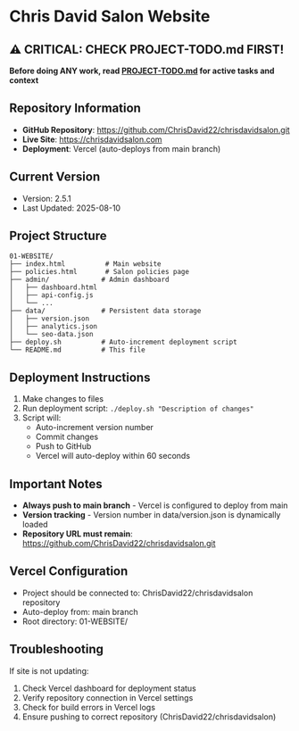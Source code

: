 # Chris David Salon Website

## ⚠️ CRITICAL: CHECK PROJECT-TODO.md FIRST!
**Before doing ANY work, read [PROJECT-TODO.md](./PROJECT-TODO.md) for active tasks and context**

## Repository Information
- **GitHub Repository**: https://github.com/ChrisDavid22/chrisdavidsalon.git
- **Live Site**: https://chrisdavidsalon.com
- **Deployment**: Vercel (auto-deploys from main branch)

## Current Version
- Version: 2.5.1
- Last Updated: 2025-08-10

## Project Structure
```
01-WEBSITE/
├── index.html          # Main website
├── policies.html       # Salon policies page
├── admin/             # Admin dashboard
│   ├── dashboard.html
│   ├── api-config.js
│   └── ...
├── data/              # Persistent data storage
│   ├── version.json
│   ├── analytics.json
│   └── seo-data.json
├── deploy.sh          # Auto-increment deployment script
└── README.md          # This file
```

## Deployment Instructions
1. Make changes to files
2. Run deployment script: `./deploy.sh "Description of changes"`
3. Script will:
   - Auto-increment version number
   - Commit changes
   - Push to GitHub
   - Vercel will auto-deploy within 60 seconds

## Important Notes
- **Always push to main branch** - Vercel is configured to deploy from main
- **Version tracking** - Version number in data/version.json is dynamically loaded
- **Repository URL must remain**: https://github.com/ChrisDavid22/chrisdavidsalon.git

## Vercel Configuration
- Project should be connected to: ChrisDavid22/chrisdavidsalon repository
- Auto-deploy from: main branch
- Root directory: 01-WEBSITE/

## Troubleshooting
If site is not updating:
1. Check Vercel dashboard for deployment status
2. Verify repository connection in Vercel settings
3. Check for build errors in Vercel logs
4. Ensure pushing to correct repository (ChrisDavid22/chrisdavidsalon)